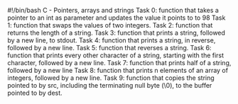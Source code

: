 #!/bin/bash
C - Pointers, arrays and strings
Task 0: function that takes a pointer to an int as parameter and updates the value it points to to 98
Task 1: function that swaps the values of two integers.
Task 2: function that returns the length of a string.
Task 3: function that prints a string, followed by a new line, to stdout.
Task 4: function that prints a string, in reverse, followed by a new line.
Task 5: function that reverses a string.
Task 6: function that prints every other character of a string, starting with the first character, followed by a new line.
Task 7: function that prints half of a string, followed by a new line
Task 8: function that prints n elements of an array of integers, followed by a new line.
Task 9: function that copies the string pointed to by src, including the terminating null byte (\0), to the buffer pointed to by dest.
